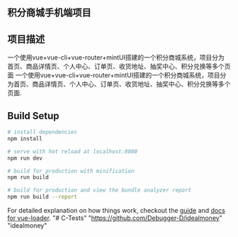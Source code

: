 ## 积分商城手机端项目
## 项目描述 
一个使用vue+vue-cli+vue-router+mintUI搭建的一个积分商城系统，项目分为首页、商品详情页、个人中心、订单页、收货地址、抽奖中心、积分兑换等多个页面
一个使用vue+vue-cli+vue-router+mintUI搭建的一个积分商城系统，项目分为首页、商品详情页、个人中心、订单页、收货地址、抽奖中心、积分兑换等多个页面.
## Build Setup

``` bash
# install dependencies
npm install

# serve with hot reload at localhost:8080
npm run dev

# build for production with minification
npm run build

# build for production and view the bundle analyzer report
npm run build --report
```

For detailed explanation on how things work, checkout the [guide](http://vuejs-templates.github.io/webpack/) and [docs for vue-loader](http://vuejs.github.io/vue-loader).
"# C-Tests" 
"https://github.com/Debugger-D/idealmoney" 
"idealmoney" 
